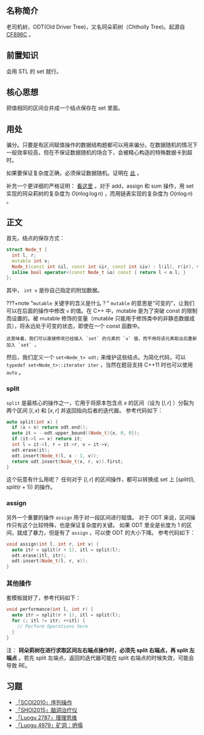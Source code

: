 ## 名称简介

老司机树，ODT(Old Driver Tree)，又名珂朵莉树（Chtholly Tree)。起源自 [CF896C](https://codeforces.com/problemset/problem/896/C) 。

## 前置知识

会用 STL 的 set 就行。

## 核心思想

把值相同的区间合并成一个结点保存在 set 里面。

## 用处

骗分。只要是有区间赋值操作的数据结构题都可以用来骗分。在数据随机的情况下一般效率较高，但在不保证数据随机的场合下，会被精心构造的特殊数据卡到超时。

如果要保证复杂度正确，必须保证数据随机。证明在 [此](http://codeforces.com/blog/entry/56135?#comment-398940) 。

补充一个更详细的严格证明： [看这里](https://zhuanlan.zhihu.com/p/102786071) 。对于 add，assign 和 sum 操作，用 set 实现的珂朵莉树的复杂度为 $O(n \log \log n)$ ，而用链表实现的复杂度为 $O(n \log n)$ 。

## 正文

首先，结点的保存方式：

```cpp
struct Node_t {
  int l, r;
  mutable int v;
  Node_t(const int &il, const int &ir, const int &iv) : l(il), r(ir), v(iv) {}
  inline bool operator<(const Node_t &o) const { return l < o.l; }
};
```

其中， `int v` 是你自己指定的附加数据。

???+note "`mutable` 关键字的含义是什么？"
     `mutable` 的意思是“可变的”，让我们可以在后面的操作中修改 `v` 的值。在 C++ 中，mutable 是为了突破 const 的限制而设置的。被 mutable 修饰的变量（mutable 只能用于修饰类中的非静态数据成员），将永远处于可变的状态，即使在一个 const 函数中。
    
    这意味着，我们可以直接修改已经插入 `set` 的元素的 `v` 值，而不用将该元素取出后重新加入 `set` 。

然后，我们定义一个 `set<Node_t> odt;` 来维护这些结点。为简化代码，可以 `typedef set<Node_t>::iterator iter` ，当然在题目支持 C++11 时也可以使用 `auto` 。

### split

 `split` 是最核心的操作之一，它用于将原本包含点 $x$ 的区间（设为 $[l, r]$ ）分裂为两个区间 $[l, x)$ 和 $[x, r]$ 并返回指向后者的迭代器。
参考代码如下：

```cpp
auto split(int x) {
  if (x > n) return odt.end();
  auto it = --odt.upper_bound((Node_t){x, 0, 0});
  if (it->l == x) return it;
  int l = it->l, r = it->r, v = it->v;
  odt.erase(it);
  odt.insert(Node_t(l, x - 1, v));
  return odt.insert(Node_t(x, r, v)).first;
}
```

这个玩意有什么用呢？
任何对于 $[l,r]$ 的区间操作，都可以转换成 set 上 $[split(l),split(r + 1))$ 的操作。

### assign

另外一个重要的操作 `assign` 用于对一段区间进行赋值。
对于 ODT 来说，区间操作只有这个比较特殊，也是保证复杂度的关键。
如果 ODT 里全是长度为 $1$ 的区间，就成了暴力，但是有了 `assign` ，可以使 ODT 的大小下降。
参考代码如下：

```cpp
void assign(int l, int r, int v) {
  auto itr = split(r + 1), itl = split(l);
  odt.erase(itl, itr);
  odt.insert(Node_t(l, r, v));
}
```

### 其他操作

套模板就好了，参考代码如下：

```cpp
void performance(int l, int r) {
  auto itr = split(r + 1), itl = split(l);
  for (; itl != itr; ++itl) {
    // Perform Operations here
  }
}
```

注： **珂朵莉树在进行求取区间左右端点操作时，必须先 split 右端点，再 split 左端点** 。若先 split 左端点，返回的迭代器可能在 split 右端点的时候失效，可能会导致 RE。

## 习题

-    [「SCOI2010」序列操作](https://www.luogu.com.cn/problem/P2572) 
-    [「SHOI2015」脑洞治疗仪](https://loj.ac/problem/2037) 
-    [「Luogu 2787」理理思维](https://www.luogu.com.cn/problem/P2787) 
-    [「Luogu 4979」矿洞：坍塌](https://www.luogu.com.cn/problem/P4979) 
